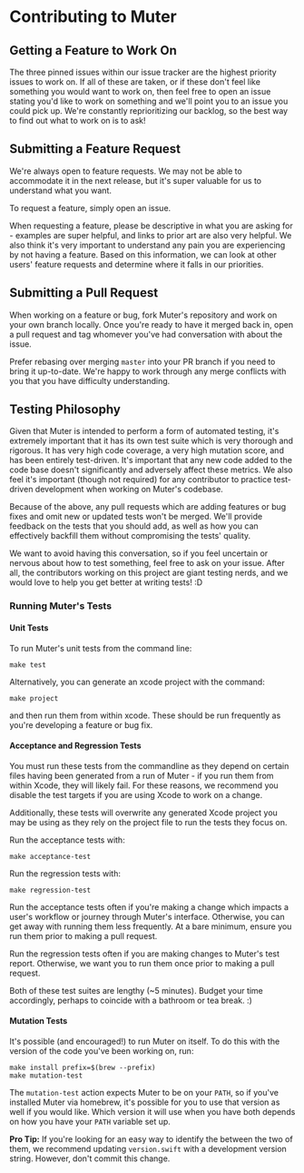 # Contributing to Muter

## Getting a Feature to Work On
The three pinned issues within our issue tracker are the highest priority issues to work on. If all of these are taken, or if these don't feel like something you would want to work on, then feel free to open an issue stating you'd like to work on something and we'll point you to an issue you could pick up. We're constantly reprioritizing our backlog, so the best way to find out what to work on is to ask!

## Submitting a Feature Request
We're always open to feature requests. We may not be able to accommodate it in the next release, but it's super valuable for us to understand what you want.

To request a feature, simply open an issue.

When requesting a feature, please be descriptive in what you are asking for - examples are super helpful, and links to prior art are also very helpful. We also think it's very important to understand any pain you are experiencing by not having a feature. Based on this information, we can look at other users' feature requests and determine where it falls in our priorities.

## Submitting a Pull Request
When working on a feature or bug, fork Muter's repository and work on your own branch locally. Once you're ready to have it merged back in, open a pull request and tag whomever you've had conversation with about the issue.

Prefer rebasing over merging `master` into your PR branch if you need to bring it up-to-date. We're happy to work through any merge conflicts with you that you have difficulty understanding.

## Testing Philosophy
Given that Muter is intended to perform a form of automated testing, it's extremely important that it has its own test suite which is very thorough and rigorous. It has very high code coverage, a very high mutation score, and has been entirely test-driven. It's important that any new code added to the code base doesn't significantly and adversely affect these metrics. We also feel it's important (though not required) for any contributor to practice test-driven development when working on Muter's codebase.

Because of the above, any pull requests which are adding features or bug fixes and omit new or updated tests won't be merged. We'll provide feedback on the tests that you should add, as well as how you can effectively backfill them without compromising the tests' quality. 

We want to avoid having this conversation, so if you feel uncertain or nervous about how to test something, feel free to ask on your issue. After all, the contributors working on this project are giant testing nerds, and we would love to help you get better at writing tests! :D

### Running Muter's Tests

#### Unit Tests
To run Muter's unit tests from the command line:

```make test```

Alternatively, you can generate an xcode project with the command:

```make project```

and then run them from within xcode. These should be run frequently as you're developing a feature or bug fix.

#### Acceptance and Regression Tests
You must run these tests from the commandline as they depend on certain files having been generated from a run of Muter - if you run them from within Xcode, they will likely fail. For these reasons, we recommend you disable the test targets if you are using Xcode to work on a change. 

Additionally, these tests will overwrite any generated Xcode project you may be using as they rely on the project file to run the tests they focus on.

Run the acceptance tests with:

```make acceptance-test```


Run the regression tests with:

```make regression-test```

Run the acceptance tests often if you're making a change which impacts a user's workflow or journey through Muter's interface. Otherwise, you can get away with running them less frequently. At a bare minimum, ensure you run them prior to making a pull request.

Run the regression tests often if you are making changes to Muter's test report. Otherwise, we want you to run them once prior to making a pull request.

Both of these test suites are lengthy (~5 minutes). Budget your time accordingly, perhaps to coincide with a bathroom or tea break. :)

#### Mutation Tests
It's possible (and encouraged!) to run Muter on itself. To do this with the version of the code you've been working on, run:

```
make install prefix=$(brew --prefix)
make mutation-test
```

The `mutation-test` action expects Muter to be on your `PATH`, so if you've installed Muter via homebrew, it's possible for you to use that version as well if you would like. Which version it will use when you have both depends on how you have your `PATH` variable set up. 

**Pro Tip:** If you're looking for an easy way to identify the between the two of them, we recommend updating `version.swift` with a development version string. However, don't commit this change.
